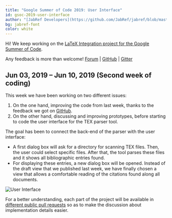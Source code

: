 ```yaml
---
title: "Google Summer of Code 2019: User Interface"
id: gsoc-2019-user-interface
author: "[JabRef Developers](https://github.com/JabRef/jabref/blob/master/DEVELOPERS)"
bg: jabref-font
color: white
---
```


Hi!
We keep working on the [LaTeX Integration project for the Google Summer of Code](https://summerofcode.withgoogle.com/projects/#6055042405105664).

Any feedback is more than welcome!
[Forum](http://discourse.jabref.org/t/project-latex-integration-please-give-us-your-feedback/1660) |
[GitHub](https://github.com/JabRef/jabref/pull/5011) |
[Gitter](https://gitter.im/JabRef/jabref)

## Jun 03, 2019 – Jun 10, 2019 (Second week of coding)

This week we have been working on two different issues:
1. On the one hand, improving the code from last week, thanks to the feedback we got on [GitHub](https://github.com/JabRef/jabref/pull/5011).
2. On the other hand, discussing and improving prototypes, before starting to code the user interface for the TEX parser tool.

The goal has been to connect the back-end of the parser with the user interface:
- A first dialog box will ask for a directory for scanning TEX files.
Then, the user could select specific files.
After that, the tool parses these files and it shows all bibliographic entries found.
- For displaying these entries, a new dialog box will be opened.
Instead of the draft view that we published last week, we have finally chosen a view that allows a comfortable reading of the citations found along all documents.

![User Interface](https://user-images.githubusercontent.com/12954316/59305727-1b754300-8c9b-11e9-941e-950a4dbf6ae2.gif)

For a better understanding, each part of the project will be available in [different public pull requests](https://github.com/davidemdot/jabref/pull/1) so as to make the discussion about implementation details easier.

